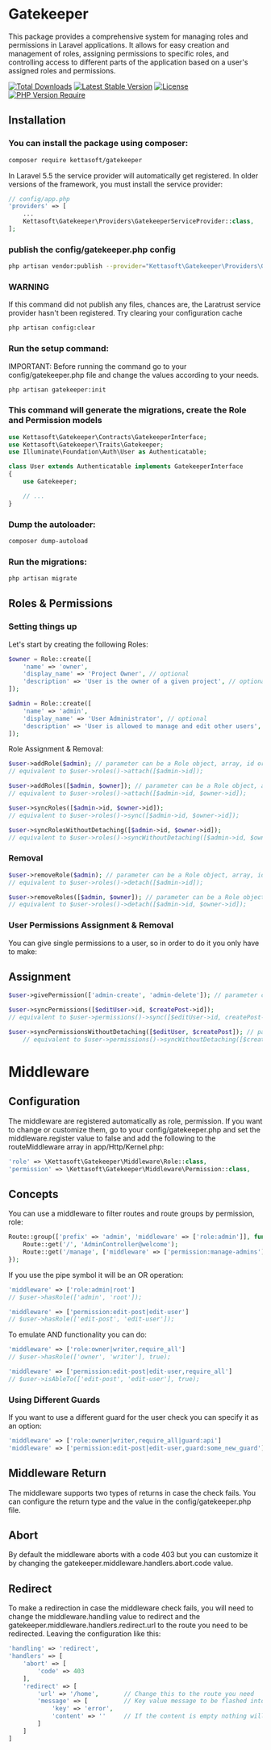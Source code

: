 # Gatekeeper
This package provides a comprehensive system for managing roles and permissions in Laravel applications. It allows for easy creation and management of roles, assigning permissions to specific roles, and controlling access to different parts of the application based on a user's assigned roles and permissions.

[![Total Downloads](https://img.shields.io/packagist/dt/kettasoft/gatekeeper?style=for-the-badge)](https://packagist.org/packages/kettasoft/gatekeeper)
[![Latest Stable Version](http://poser.pugx.org/kettasoft/gatekeeper/v?style=for-the-badge)](https://packagist.org/packages/kettasoft/gatekeeper)
[![License](http://poser.pugx.org/kettasoft/gatekeeper/license?style=for-the-badge)](https://packagist.org/packages/kettasoft/gatekeeper)
[![PHP Version Require](http://poser.pugx.org/kettasoft/gatekeeper/require/php?style=for-the-badge)](https://packagist.org/packages/kettasoft/gatekeeper)

## Installation

### You can install the package using composer:

```bash
composer require kettasoft/gatekeeper
```

In Laravel 5.5 the service provider will automatically get registered. In older versions of the framework, you must install the service provider:

```php
// config/app.php
'providers' => [
    ...
    Kettasoft\Gatekeeper\Providers\GatekeeperServiceProvider::class,
];
```

### publish the config/gatekeeper.php config
```bash
php artisan vendor:publish --provider="Kettasoft\Gatekeeper\Providers\GatekeeperServiceProvider" --tag="config"
```
### WARNING
If this command did not publish any files, chances are, the Laratrust service provider hasn't been registered. Try clearing your configuration cache
```bash
php artisan config:clear
```

### Run the setup command:

IMPORTANT: Before running the command go to your config/gatekeeper.php file and change the values according to your needs.
```bash
php artisan gatekeeper:init
```
### This command will generate the migrations, create the Role and Permission models

```php
use Kettasoft\Gatekeeper\Contracts\GatekeeperInterface;
use Kettasoft\Gatekeeper\Traits\Gatekeeper;
use Illuminate\Foundation\Auth\User as Authenticatable;

class User extends Authenticatable implements GatekeeperInterface
{
    use Gatekeeper;

    // ...
}
```

### Dump the autoloader:
```bash
composer dump-autoload
```

### Run the migrations:
```bash
php artisan migrate
```

## Roles & Permissions

### Setting things up
Let's start by creating the following Roles:
```php
$owner = Role::create([
    'name' => 'owner',
    'display_name' => 'Project Owner', // optional
    'description' => 'User is the owner of a given project', // optional
]);

$admin = Role::create([
    'name' => 'admin',
    'display_name' => 'User Administrator', // optional
    'description' => 'User is allowed to manage and edit other users', // optional
]);
```
Role Assignment & Removal:
```php
$user->addRole($admin); // parameter can be a Role object, array, id or the role string name
// equivalent to $user->roles()->attach([$admin->id]);

$user->addRoles([$admin, $owner]); // parameter can be a Role object, array, id or the role string name
// equivalent to $user->roles()->attach([$admin->id, $owner->id]);

$user->syncRoles([$admin->id, $owner->id]);
// equivalent to $user->roles()->sync([$admin->id, $owner->id]);

$user->syncRolesWithoutDetaching([$admin->id, $owner->id]);
// equivalent to $user->roles()->syncWithoutDetaching([$admin->id, $owner->id]);
```

### Removal
```php
$user->removeRole($admin); // parameter can be a Role object, array, id or the role string name
// equivalent to $user->roles()->detach([$admin->id]);

$user->removeRoles([$admin, $owner]); // parameter can be a Role object, array, id or the role string name
// equivalent to $user->roles()->detach([$admin->id, $owner->id]);
```
### User Permissions Assignment & Removal
You can give single permissions to a user, so in order to do it you only have to make:

## Assignment
```php
$user->givePermission(['admin-create', 'admin-delete']); // parameter can be a Permission object, array, id or the permission string name

$user->syncPermissions([$editUser->id, $createPost->id]);
// equivalent to $user->permissions()->sync([$editUser->id, createPost->id]);

$user->syncPermissionsWithoutDetaching([$editUser, $createPost]); // parameter can be a Permission object, array or id
    // equivalent to $user->permissions()->syncWithoutDetaching([$createPost->id, $editUser->id]);
```

# Middleware

## Configuration
The middleware are registered automatically as role, permission. If you want to change or customize them, go to your config/gatekeeper.php and set the middleware.register value to false and add the following to the routeMiddleware array in app/Http/Kernel.php:
```php
'role' => \Kettasoft\Gatekeeper\Middleware\Role::class,
'permission' => \Kettasoft\Gatekeeper\Middleware\Permission::class,
```

## Concepts
You can use a middleware to filter routes and route groups by permission, role:
```php
Route::group(['prefix' => 'admin', 'middleware' => ['role:admin']], function() {
    Route::get('/', 'AdminController@welcome');
    Route::get('/manage', ['middleware' => ['permission:manage-admins'], 'uses' => 'AdminController@manageAdmins']);
});
```
If you use the pipe symbol it will be an OR operation:
```php
'middleware' => ['role:admin|root']
// $user->hasRole(['admin', 'root']);

'middleware' => ['permission:edit-post|edit-user']
// $user->hasRole(['edit-post', 'edit-user']);
```
To emulate AND functionality you can do:
```php
'middleware' => ['role:owner|writer,require_all']
// $user->hasRole(['owner', 'writer'], true);

'middleware' => ['permission:edit-post|edit-user,require_all']
// $user->isAbleTo(['edit-post', 'edit-user'], true);
```
### Using Different Guards

If you want to use a different guard for the user check you can specify it as an option:
```php
'middleware' => ['role:owner|writer,require_all|guard:api']
'middleware' => ['permission:edit-post|edit-user,guard:some_new_guard']
```

## Middleware Return
The middleware supports two types of returns in case the check fails. You can configure the return type and the value in the config/gatekeeper.php file.

## Abort
By default the middleware aborts with a code 403 but you can customize it by changing the gatekeeper.middleware.handlers.abort.code value.

## Redirect
To make a redirection in case the middleware check fails, you will need to change the middleware.handling value to redirect and the gatekeeper.middleware.handlers.redirect.url to the route you need to be redirected. Leaving the configuration like this:
```php
'handling' => 'redirect',
'handlers' => [
    'abort' => [
        'code' => 403
    ],
    'redirect' => [
        'url' => '/home',       // Change this to the route you need
        'message' => [          // Key value message to be flashed into the session.
            'key' => 'error',
            'content' => ''     // If the content is empty nothing will be flashed to the session.
        ]
    ]
]
```